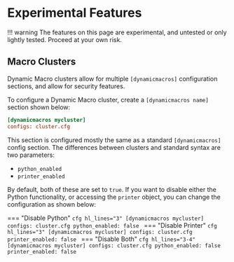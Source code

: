# Experimental Features

!!! warning
    The features on this page are experimental, and untested or only lightly tested. Proceed at your own risk.

## Macro Clusters

Dynamic Macro clusters allow for multiple `[dynamicmacros]` configuration sections, and allow for security features. 

To configure a Dynamic Macro cluster, create a `[dynamicmacros name]` section shown below:

```cfg
[dynamicmacros mycluster]
configs: cluster.cfg
```

This section is configured mostly the same as a standard `[dynamicmacros]` config section. The differences between clusters and standard syntax are two parameters:

- `python_enabled`
- `printer_enabled`

By default, both of these are set to `true`. If you want to disable either the Python functionality, or accessing the `printer` object, you can change the configuration as shown below:

=== "Disable Python"
    ```cfg hl_lines="3"
    [dynamicmacros mycluster]
    configs: cluster.cfg
    python_enabled: false
    ```
=== "Disable Printer"
    ```cfg hl_lines="3"
    [dynamicmacros mycluster]
    configs: cluster.cfg
    printer_enabled: false
    ```
=== "Disable Both"
    ```cfg hl_lines="3-4"
    [dynamicmacros mycluster]
    configs: cluster.cfg
    python_enabled: false
    printer_enabled: false
    ```